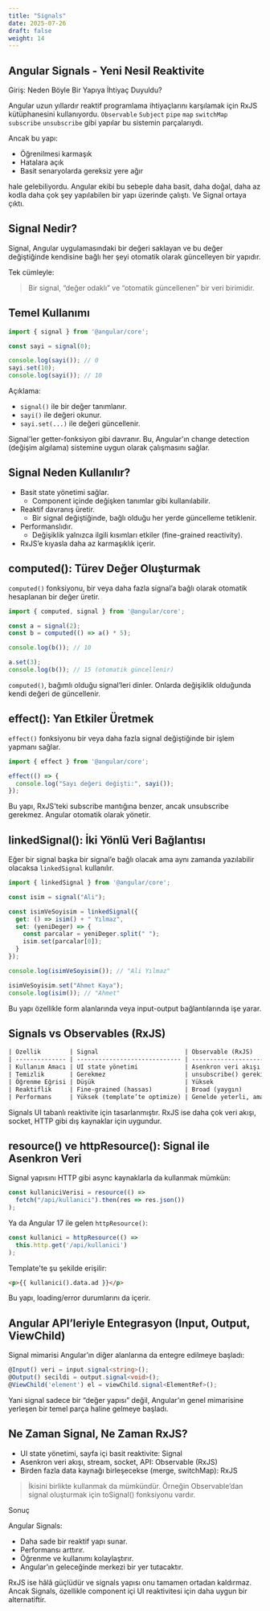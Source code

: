 ```yaml
---
title: "Signals"
date: 2025-07-26
draft: false
weight: 14
---
```


## Angular Signals - Yeni Nesil Reaktivite

Giriş: Neden Böyle Bir Yapıya İhtiyaç Duyuldu?

Angular uzun yıllardır reaktif programlama ihtiyaçlarını karşılamak için RxJS kütüphanesini kullanıyordu. `Observable` `Subject` `pipe` `map` `switchMap` `subscribe` `unsubscribe` gibi yapılar bu sistemin parçalarıydı.

Ancak bu yapı:
- Öğrenilmesi karmaşık
- Hatalara açık
- Basit senaryolarda gereksiz yere ağır

hale gelebiliyordu. Angular ekibi bu sebeple daha basit, daha doğal, daha az kodla daha çok şey yapılabilen bir yapı üzerinde çalıştı. Ve Signal ortaya çıktı.

## Signal Nedir?

Signal, Angular uygulamasındaki bir değeri saklayan ve bu değer değiştiğinde kendisine bağlı her şeyi otomatik olarak güncelleyen bir yapıdır.


Tek cümleyle:
> Bir signal, “değer odaklı” ve “otomatik güncellenen” bir veri birimidir.

## Temel Kullanımı

```ts
import { signal } from '@angular/core';

const sayi = signal(0);

console.log(sayi()); // 0
sayi.set(10);
console.log(sayi()); // 10
```

Açıklama:

- `signal()` ile bir değer tanımlanır.
- `sayi()` ile değeri okunur.
- `sayi.set(...)` ile değeri güncellenir.

Signal'ler getter-fonksiyon gibi davranır. Bu, Angular'ın change detection (değişim algılama) sistemine uygun olarak çalışmasını sağlar.


## Signal Neden Kullanılır?

- Basit state yönetimi sağlar.
    - Component içinde değişken tanımlar gibi kullanılabilir.
- Reaktif davranış üretir.
    - Bir signal değiştiğinde, bağlı olduğu her yerde güncelleme tetiklenir.
- Performanslıdır.
    - Değişiklik yalnızca ilgili kısımları etkiler (fine-grained reactivity).
- RxJS’e kıyasla daha az karmaşıklık içerir.

## computed(): Türev Değer Oluşturmak

`computed()` fonksiyonu, bir veya daha fazla signal’a bağlı olarak otomatik hesaplanan bir değer üretir.

```ts
import { computed, signal } from '@angular/core';

const a = signal(2);
const b = computed(() => a() * 5);

console.log(b()); // 10

a.set(3);
console.log(b()); // 15 (otomatik güncellenir)
```

`computed()`, bağımlı olduğu signal’leri dinler. Onlarda değişiklik olduğunda kendi değeri de güncellenir.



## effect(): Yan Etkiler Üretmek
`effect()` fonksiyonu bir veya daha fazla signal değiştiğinde bir işlem yapmanı sağlar.

```ts
import { effect } from '@angular/core';

effect(() => {
  console.log("Sayı değeri değişti:", sayi());
});
```

Bu yapı, RxJS'teki subscribe mantığına benzer, ancak unsubscribe gerekmez. Angular otomatik olarak yönetir.

## linkedSignal(): İki Yönlü Veri Bağlantısı

Eğer bir signal başka bir signal’e bağlı olacak ama aynı zamanda yazılabilir olacaksa `linkedSignal` kullanılır.

```ts
import { linkedSignal } from '@angular/core';

const isim = signal("Ali");

const isimVeSoyisim = linkedSignal({
  get: () => isim() + " Yılmaz",
  set: (yeniDeger) => {
    const parcalar = yeniDeger.split(" ");
    isim.set(parcalar[0]);
  }
});

console.log(isimVeSoyisim()); // "Ali Yılmaz"

isimVeSoyisim.set("Ahmet Kaya");
console.log(isim()); // "Ahmet"
```

Bu yapı özellikle form alanlarında veya input-output bağlantılarında işe yarar.

## Signals vs Observables (RxJS)

```txt
| Özellik        | Signal                        | Observable (RxJS)               |
| -------------- | ----------------------------- | ------------------------------- |
| Kullanım Amacı | UI state yönetimi             | Asenkron veri akışı             |
| Temizlik       | Gerekmez                      | unsubscribe() gerekir           |
| Öğrenme Eğrisi | Düşük                         | Yüksek                          |
| Reaktiflik     | Fine-grained (hassas)         | Broad (yaygın)                  |
| Performans     | Yüksek (template’te optimize) | Genelde yeterli, ama daha genel |
```

Signals UI tabanlı reaktivite için tasarlanmıştır. RxJS ise daha çok veri akışı, socket, HTTP gibi dış kaynaklar için uygundur.


## resource() ve httpResource(): Signal ile Asenkron Veri

Signal yapısını HTTP gibi async kaynaklarla da kullanmak mümkün:

```ts
const kullaniciVerisi = resource(() =>
  fetch("/api/kullanici").then(res => res.json())
);
```


Ya da Angular 17 ile gelen `httpResource()`:

```ts
const kullanici = httpResource(() =>
  this.http.get('/api/kullanici')
);
```

Template'te şu şekilde erişilir:

```html
<p>{{ kullanici().data.ad }}</p>
```

Bu yapı, loading/error durumlarını da içerir.


## Angular API’leriyle Entegrasyon (Input, Output, ViewChild)

Signal mimarisi Angular’ın diğer alanlarına da entegre edilmeye başladı:

```ts
@Input() veri = input.signal<string>();
@Output() secildi = output.signal<void>();
@ViewChild('element') el = viewChild.signal<ElementRef>();
```

Yani signal sadece bir “değer yapısı” değil, Angular’ın genel mimarisine yerleşen bir temel parça haline gelmeye başladı.


## Ne Zaman Signal, Ne Zaman RxJS?

- UI state yönetimi, sayfa içi basit reaktivite: Signal
- Asenkron veri akışı, stream, socket, API: Observable (RxJS)
- Birden fazla data kaynağı birleşecekse (merge, switchMap): RxJS

> İkisini birlikte kullanmak da mümkündür. Örneğin Observable’dan signal oluşturmak için toSignal() fonksiyonu vardır.


Sonuç

Angular Signals:

- Daha sade bir reaktif yapı sunar.
- Performansı arttırır.
- Öğrenme ve kullanımı kolaylaştırır.
- Angular’ın geleceğinde merkezi bir yer tutacaktır.


RxJS ise hâlâ güçlüdür ve signals yapısı onu tamamen ortadan kaldırmaz. Ancak Signals, özellikle component içi UI reaktivitesi için daha uygun bir alternatiftir.